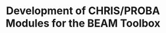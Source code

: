 ---
title: 'Development of CHRIS/PROBA Modules for the BEAM Toolbox'
logo: 'esa.webp'
pi: ''
uvpi: ''
years: '2007-2008'
website: ''
funding_source: 'ESA'
role: ''
project_type: ''
partners: []
---